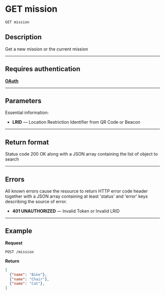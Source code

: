 # GET mission

    GET mission

## Description
Get a new mission or the current mission

***

## Requires authentication
**[OAuth][]**

***

## Parameters
Essential information:

- **LRID** — Location Restriction Identifier from QR Code or Beacon

***

## Return format
Status code 200 OK along with a JSON array containing the list of object to search


***

## Errors
All known errors cause the resource to return HTTP error code header together with a JSON array containing at least 'status' and 'error' keys describing the source of error.

- **401 UNAUTHORIZED** — Invalid Token or Invalid LRID

***

## Example
**Request**

    POST /mission

**Return**
``` json
[
  {"name": "Bike"},
  {"name": "Chair"},
  {"name": "Cat"},
]
```


[OAuth]: https://github.com/afloury/Smart-Scavenger-Hunt-Router/blob/master/POST_team.md
